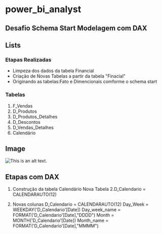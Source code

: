 # power_bi_analyst


## Desafio Schema Start Modelagem com DAX


## Lists

### Etapas Realizadas

* Limpeza dos dados da tabela Financial
* Criação de Novas Tabelas a partir da tabela "Finacial"
* Originando as tabelas:Fato e Dimencionais comforme o schema start


### Tabelas

1. F_Vendas
2. D_Produtos
3. D_Produtos_Detalhes
4. D_Descontos
5. D_Vendas_Detalhes
6. Calendário

## Image

![This is an alt text.](/Modulo4/Desafios_de_Projeto/schema_start_Power_BI.jpg "This is a sample image.")

## Etapas com DAX
1. Construção da tabela Calendário
  Nova Tabela 
2.D_Calendario = CALENDARAUTO(12)

3. Novas colunas 
    D_Calendario = CALENDARAUTO(12)
    Day_Week = WEEKDAY('D_Calendario'[Date])
    Day_week_name = FORMAT('D_Calendario'[Date],"DDDD")
    Month = MONTH('D_Calendario'[Date])
    Month_name = FORMAT('D_Calendario'[Date],"MMMM")